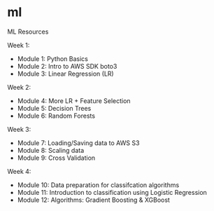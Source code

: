# ml
ML Resources

Week 1:
- Module 1: Python Basics
- Module 2: Intro to AWS SDK boto3
- Module 3: Linear Regression (LR)

Week 2:
- Module 4: More LR + Feature Selection
- Module 5: Decision Trees
- Module 6: Random Forests

Week 3:
- Module 7: Loading/Saving data to AWS S3
- Module 8: Scaling data
- Module 9: Cross Validation

Week 4:
- Module 10: Data preparation for classifcation algorithms
- Module 11: Introduction to classification using Logistic Regression
- Module 12: Algorithms: Gradient Boosting & XGBoost

